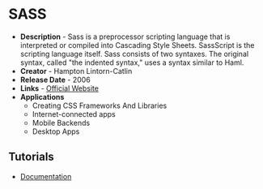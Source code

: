 # SASS
- **Description** - Sass is a preprocessor scripting language that is interpreted or compiled into Cascading Style Sheets. SassScript is the scripting language itself. Sass consists of two syntaxes. The original syntax, called "the indented syntax," uses a syntax similar to Haml.
- **Creator** - Hampton Lintorn-Catlin
- **Release Date** - 2006
- **Links** - [Official Website](https://sass-lang.com/)
- **Applications**
  * Creating CSS Frameworks And Libraries
  * Internet-connected apps
  * Mobile Backends
  * Desktop Apps

## Tutorials
* [Documentation](https://sass-lang.com/documentation/)
